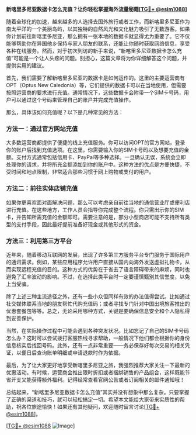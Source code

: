 **新喀里多尼亚数据卡怎么充值？让你轻松掌握海外流量秘籍[[TG💪+ @esim1088](https://t.me/s/esim1088)]**

随着全球化的加速，越来越多的人选择去国外旅行或者工作，而新喀里多尼亚作为南太平洋的一个美丽岛屿，以其独特的自然风光和文化魅力吸引了无数游客。如果你计划前往新喀里多尼亚，那么拥有一张本地的数据卡就显得尤为重要了。它不仅能够帮助你在异国他乡保持与家人朋友的联系，还能让你随时获取网络信息，享受各种在线服务。然而，对于初次到访的新手来说，“新喀里多尼亚数据卡怎么充值”可能是一个让人头疼的问题。别担心，这篇文章将为你详细解答这个问题，并提供实用的建议。

首先，我们需要了解新喀里多尼亚的数据卡是如何运作的。这里的主要运营商有OPT（Optus New Caledonia）等，它们提供的数据卡可以在当地使用，但需要按照运营商的要求进行充值。通常情况下，这些数据卡会附带一个SIM卡号码，用户可以通过这个号码来管理自己的账户并完成充值操作。

那么，具体该如何充值呢？以下是几种常见的方法：

### 方法一：通过官方网站充值
大多数运营商都提供了便捷的线上充值服务。你可以访问OPT的官方网站，登录你的账户后找到充值选项。在这里，你需要输入你的SIM卡号码以及想要充值的金额。支付方式通常包括信用卡、PayPal等多种选择。一旦确认无误，系统会立即处理你的请求，并将所充金额添加到你的账户中。这种方法的优点是方便快捷，不受时间和地点限制，非常适合那些习惯于网上购物或支付的用户。

### 方法二：前往实体店铺充值
如果你更喜欢面对面解决问题，那么可以考虑亲自前往当地的通信营业厅或便利店进行充值。在这些地方，工作人员会指导你完成整个流程。你只需出示你的SIM卡，并告知所需充值的金额即可。需要注意的是，部分小型商店可能不支持所有类型的支付手段，因此最好提前准备好现金或其他形式的资金。

### 方法三：利用第三方平台
近年来，随着移动互联网的发展，出现了许多第三方服务平台专门服务于国际用户的通讯需求。例如，某些应用程序允许用户直接从国内向海外发送虚拟礼物卡，从而实现远程充值的目的。这种方式的优势在于省去了语言障碍带来的麻烦，同时也避免了汇率波动的影响。不过，在选择此类平台时一定要谨慎甄别其信誉度，以免上当受骗。

除了上述三种主流途径之外，还有一些小众但同样有效的办法值得尝试。比如通过社交媒体联系当地的朋友帮忙代购充值码；或者寻找专门针对中国出境旅客推出的优惠套餐包等等。总之，无论采用哪种方式，关键是要确保信息安全和个人隐私得到妥善保护。

当然，在实际操作过程中可能会遇到各种突发状况。比如忘记了自己的SIM卡号码怎么办？这时可以尝试拨打客服热线寻求帮助，一般情况下他们都会根据你的身份信息核实后找回号码。此外，还有一点非常重要——务必保存好每次交易的相关凭证，以便日后查询账单明细或申请退款时作为依据。

最后，为了让大家更好地享受新喀里多尼亚之旅，我强烈推荐大家关注一下最新的优惠活动。有时候，运营商会推出限时折扣或者捆绑销售的产品组合，这样既能节省开支又能获得额外福利。记得经常查看官网公告或者订阅相关的邮件通知哦！

总结起来，“新喀里多尼亚数据卡怎么充值”其实并没有想象中那么复杂。只要掌握了正确的渠道和技巧，就可以轻松搞定一切。希望本文能给大家带来实质性的帮助，祝各位旅途愉快！如果还有其他疑问，欢迎随时留言讨论[[TG💪+ @esim1088](https://t.me/s/esim1088)]。

[[TG💪+ @esim1088](https://t.me/s/esim1088) ![Image](https://i.postimg.cc/4NQfJmqS/Snipaste-2025-05-13-00-14-12.png)]